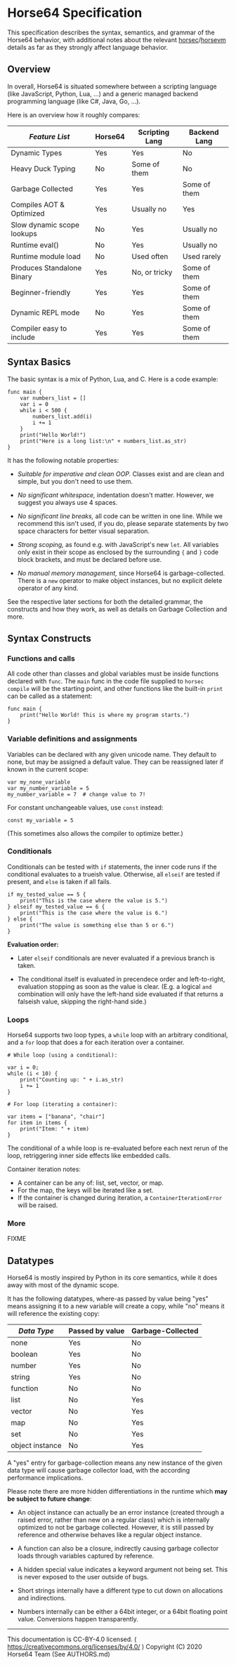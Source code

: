 
# Horse64 Specification

This specification describes the syntax, semantics, and grammar of the
Horse64 behavior, with additional notes about the relevant
[horsec](../horsec/horsec.md)/[horsevm](../Misc%20Tooling/horsevm.md)
details as far as they strongly affect language behavior.


## Overview

In overall, Horse64 is situated somewhere between a scripting language
(like JavaScript, Python, Lua, ...) and a generic managed
backend programming language (like C#, Java, Go, ...).

Here is an overview how it roughly compares:

|*Feature List*                 |Horse64 |Scripting Lang|Backend Lang    |
|-------------------------------|--------|--------------|----------------|
|Dynamic Types                  |Yes     |Yes           |No              |
|Heavy Duck Typing              |No      |Some of them  |No              |
|Garbage Collected              |Yes     |Yes           |Some of them    |
|Compiles AOT & Optimized       |Yes     |Usually no    |Yes             |
|Slow dynamic scope lookups     |No      |Yes           |Usually no      |
|Runtime eval()                 |No      |Yes           |Usually no      |
|Runtime module load            |No      |Used often    |Used rarely     |
|Produces Standalone Binary     |Yes     |No, or tricky |Some of them    |
|Beginner-friendly              |Yes     |Yes           |Some of them    |
|Dynamic REPL mode              |No      |Yes           |Some of them    |
|Compiler easy to include       |Yes     |Yes           |Some of them    |


## Syntax Basics

The basic syntax is a mix of Python, Lua, and C.
Here is a code example:

```horse64
func main {
    var numbers_list = []
    var i = 0
    while i < 500 {
        numbers_list.add(i)
        i += 1
    }
    print("Hello World!")
    print("Here is a long list:\n" + numbers_list.as_str)
}
```

It has the following notable properties:

- *Suitable for imperative and clean OOP.* Classes exist and
  are clean and simple, but you don't need to use them.

- *No significant whitespace,* indentation doesn't matter.
  However, we suggest you always use 4 spaces.

- *No significant line breaks,* all code can be written in one
  line. While we recommend this isn't used, if you do, please
  separate statements by two space characters for better
  visual separation.

- *Strong scoping,* as found e.g. with JavaScript's new `let`.
  All variables only exist in their scope as enclosed by the
  surrounding `{` and `}` code block brackets, and must be
  declared before use.

- *No manual memory management,* since Horse64 is garbage-collected.
  There is a `new` operator to make object instances, but no
  explicit delete operator of any kind.

See the respective later sections for both the detailed grammar,
the constructs and how they work, as well as details on Garbage
Collection and more.


## Syntax Constructs

### Functions and calls

All code other than classes and global variables must be inside
functions declared with `func`.
The `main` func in the code file supplied to `horsec compile` will
be the starting point, and other functions like the built-in `print`
can be called as a statement:

```horse64
func main {
    print("Hello World! This is where my program starts.")
}
```

### Variable definitions and assignments

Variables can be declared with any given unicode name.
They default to none, but may be assigned a default value.
They can be reassigned later if known in the current scope:

```horse64
var my_none_variable
var my_number_variable = 5
my_number_variable = 7  # change value to 7!
```

For constant unchangeable values, use `const` instead:

```horse64
const my_variable = 5
```
(This sometimes also allows the compiler to optimize better.)


### Conditionals

Conditionals can be tested with `if` statements, the inner
code runs if the conditional evaluates to a trueish value. 
Otherwise, all `elseif` are tested if present, and `else`
is taken if all fails.

```horse64
if my_tested_value == 5 {
    print("This is the case where the value is 5.")
} elseif my_tested_value == 6 {
    print("This is the case where the value is 6.")
} else {
    print("The value is something else than 5 or 6.")
}
```

**Evaluation order:**

- Later `elseif` conditionals are never evaluated if a previous
  branch is taken.

- The conditional itself is evaluated in precendece order and left-to-right,
  evaluation stopping as soon as the value is clear. (E.g. a logical `and`
  combination will only have the left-hand side evaluated if that returns
  a falseish value, skipping the right-hand side.)


### Loops

Horse64 supports two loop types, a `while` loop with an
arbitrary conditional, and a `for` loop that does a for
each iteration over a container.

```horse64
# While loop (using a conditional):

var i = 0;
while (i < 10) {
    print("Counting up: " + i.as_str)
    i += 1
}

# For loop (iterating a container):

var items = ["banana", "chair"]
for item in items {
    print("Item: " + item)
}
```
The conditional of a while loop is re-evaluated before each next
rerun of the loop, retriggering inner side effects like embedded calls.

Container iteration notes:

- A container can be any of: list, set, vector, or map.
- For the map, the keys will be iterated like a set.
- If the container is changed during iteration,
  a `ContainerIterationError` will be raised.


### More

FIXME


## Datatypes

Horse64 is mostly inspired by Python in its core semantics,
while it does away with most of the dynamic scope.

It has the following datatypes, where-as passed by value
being "yes" means assigning it to a new variable will create
a copy, while "no" means it will reference the existing copy:

|*Data Type*    |Passed by value  |Garbage-Collected  |
|---------------|-----------------|-------------------|
|none           |Yes              |No                 |
|boolean        |Yes              |No                 |
|number         |Yes              |No                 |
|string         |Yes              |No                 |
|function       |No               |No                 |
|list           |No               |Yes                |
|vector         |No               |Yes                |
|map            |No               |Yes                |
|set            |No               |Yes                |
|object instance|No               |Yes                |

A "yes" entry for garbage-collection means any new instance of
the given data type will cause garbage collector load, with
the according performance implications.

Please note there are more hidden differentiations in the
runtime which **may be subject to future change**:

- An object instance can actually be an error instance
  (created through a raised error, rather than new on
  a regular class) which is internally optimized to not
  be garbage collected. However, it is still passed by
  reference and otherwise behaves like a regular object
  instance.

- A function can also be a closure, indirectly causing
  garbage collector loads through variables captured by
  reference.

- A hidden special value indicates a keyword argument
  not being set. This is never exposed to the user outside
  of bugs.

- Short strings internally have a different type to cut
  down on allocations and indirections.

- Numbers internally can be either a 64bit integer, or
  a 64bit floating point value. Conversions happen
  transparently.

---
This documentation is CC-BY-4.0 licensed.
( https://creativecommons.org/licenses/by/4.0/ )
Copyright (C) 2020 Horse64 Team (See AUTHORS.md)
